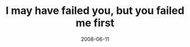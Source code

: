 ---
layout: base.njk
title : 'I may have failed you, but you failed me first' 
view_title : 'I may have failed you, but you failed me first' 
year : '2008' 
date : '2008-06-11' 
img_file : '/drawing/imayhavefailedyoubutyoufailedmefirst.png' 
html_file : 'imayhavefailedyoubutyoufailedmefirst' 
next_html : 'howdidwelosesuchanamazingthing.html' 
year_order : '246' 
permalink : "title/{{html_file}}.html"
---